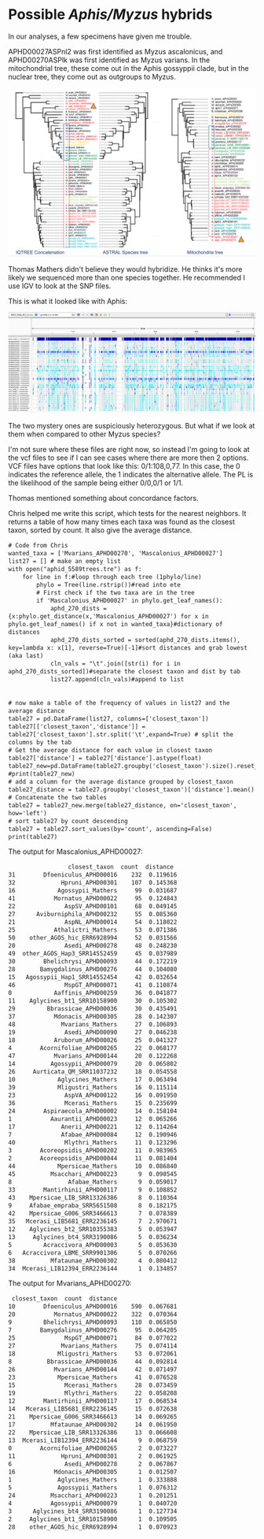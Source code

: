 # Possible *Aphis/Myzus* hybrids

In our analyses, a few specimens have given me trouble. 

APHD00027ASPnl2 was first identified as Myzus ascalonicus, and APHD00270ASPlk was first identified as Myzus varians. In the mitochondrial tree, these come out in the Aphis gossyppii clade, but in the nuclear tree, they come out as outgroups to Myzus.

![Figure of phylogenies](figs/aphis_myzus3trees.png)

Thomas Mathers didn't believe they would hybridize. He thinks it's more likely we sequenced more than one species together. He recommended I use IGV to look at the SNP files. 

This is what it looked like with Aphis:

![Figure of IGV with Aphis](figs/IGV_aphis.png)

The two mystery ones are suspiciously heterozygous. But what if we look at them when compared to other Myzus species?

I'm not sure where these files are right now, so instead I'm going to look at the vcf files to see if I can see cases where there are more then 2 options. VCF files have options that look like this: 0/1:108,0,77. In this case, the 0 indicates the reference allele, the 1 indicates the alternative allele. The PL is the likelihood of the sample being either 0/0,0/1 or 1/1.

Thomas mentioned something about concordance factors. 

Chris helped me write this script, which tests for the nearest neighbors. It returns a table of how many times each taxa was found as the closest taxon, sorted by count. It also give the average distance.
```
# Code from Chris
wanted_taxa = ['Mvarians_APHD00270', 'Mascalonius_APHD00027']
list27 = [] # make an empty list
with open("aphid_5589trees.tre") as f:
    for line in f:#loop through each tree (1phylo/line)
        phylo = Tree(line.rstrip())#read into ete
        # First check if the two taxa are in the tree
        if 'Mascalonius_APHD00027' in phylo.get_leaf_names():
            aphd_270_dists = {x:phylo.get_distance(x,'Mascalonius_APHD00027') for x in phylo.get_leaf_names() if x not in wanted_taxa}#dictionary of distances
            aphd_270_dists_sorted = sorted(aphd_270_dists.items(), key=lambda x: x[1], reverse=True)[-1]#sort distances and grab lowest (aka last)
            cln_vals = "\t".join([str(i) for i in aphd_270_dists_sorted])#separate the closest taxon and dist by tab
            list27.append(cln_vals)#append to list


# now make a table of the frequency of values in list27 and the average distance
table27 = pd.DataFrame(list27, columns=['closest_taxon'])
table27[['closest_taxon','distance']] = table27['closest_taxon'].str.split('\t',expand=True) # split the columns by the tab
# Get the average distance for each value in closest taxon
table27['distance'] = table27['distance'].astype(float)
table27_new=pd.DataFrame(table27.groupby('closest_taxon').size().reset_index(name='count'))
#print(table27_new)
# add a column for the average distance grouped by closest_taxon
table27_distance = table27.groupby('closest_taxon')['distance'].mean()
# Concatenate the two tables
table27 = table27_new.merge(table27_distance, on='closest_taxon', how='left')
# sort table27 by count descending
table27 = table27.sort_values(by='count', ascending=False)
print(table27)
```
The output for Mascalonius_APHD00027:
```
                 closest_taxon  count  distance
31        Dfoeniculus_APHD00016    232  0.119616
32             Hpruni_APHD00301    107  0.145368
16            Agossypii_Mathers     99  0.031687
41           Mornatus_APHD00022     95  0.124843
22              AspSV_APHD00101     68  0.049145
27      Aviburniphila_APHD00232     55  0.085360
21              AspNL_APHD00014     54  0.118022
25           Athalictri_Mathers     53  0.071386
50    other_AGOS_hic_ERR6928994     52  0.031566
20              Asedi_APHD00278     48  0.248230
49  other_AGOS_Hap3_SRR14552459     45  0.037989
30        Bhelichrysi_APHD00093     44  0.172219
28       Bamygdalinus_APHD00276     44  0.104080
15   Agossypii_Hap1_SRR14552454     42  0.032654
46              MspGT_APHD00071     41  0.110874
0            Aaffinis_APHD00259     36  0.041877
11    Aglycines_bt1_SRR10158900     30  0.105302
29         Bbrassicae_APHD00036     30  0.435491
37           Mdonacis_APHD00305     28  0.142307
48             Mvarians_Mathers     27  0.106893
19              Asedi_APHD00090     27  0.046238
18           Aruborum_APHD00026     25  0.041327
4        Acornifoliae_APHD00265     22  0.068177
47           Mvarians_APHD00144     20  0.122268
14          Agossypii_APHD00079     20  0.065802
26     Aurticata_QM_SRR11037232     18  0.054558
10            Aglycines_Mathers     17  0.063494
39            Mligustri_Mathers     16  0.115114
23              AspVA_APHD00122     16  0.091950
36              Mcerasi_Mathers     15  0.235699
24        Aspiraecola_APHD00002     14  0.158104
1           Aaurantii_APHD00023     12  0.065266
17             Anerii_APHD00221     12  0.114264
7              Afabae_APHD00084     12  0.190946
40              Mlythri_Mathers     11  0.123296
3        Acoreopsidis_APHD00202     11  0.983965
2        Acoreopsidis_APHD00044     11  0.081404
44            Mpersicae_Mathers     10  0.086840
45          Msacchari_APHD00223      9  0.090545
8                Afabae_Mathers      9  0.059017
33        Mantirhinii_APHD00117      9  0.108852
43    Mpersicae_LIB_SRR13326386      8  0.110364
9     Afabae_empraba_SRR5651508      8  0.182175
42    Mpersicae_G006_SRR3466613      7  0.078389
35   Mcerasi_LIB5681_ERR2236145      7  2.970671
12    Aglycines_bt2_SRR10355383      5  0.053947
13     Aglycines_bt4_SRR3190086      5  0.036234
5         Acraccivora_APHD00003      5  0.053630
6   Acraccivora_LBME_SRR9901306      5  0.070266
38          Mfataunae_APHD00302      4  0.080412
34  Mcerasi_LIB12394_ERR2236144      1  0.134857
```
The output for Mvarians_APHD00270:
```
 closest_taxon  count  distance
10        Dfoeniculus_APHD00016    590  0.067681
20           Mornatus_APHD00022    322  0.070364
9         Bhelichrysi_APHD00093    110  0.065850
7        Bamygdalinus_APHD00276     95  0.064205
25              MspGT_APHD00071     84  0.077022
27             Mvarians_Mathers     75  0.074114
18            Mligustri_Mathers     53  0.072061
8          Bbrassicae_APHD00036     44  0.092814
26           Mvarians_APHD00144     42  0.071497
23            Mpersicae_Mathers     41  0.076528
15              Mcerasi_Mathers     28  0.073459
19              Mlythri_Mathers     22  0.058208
12        Mantirhinii_APHD00117     17  0.068534
14   Mcerasi_LIB5681_ERR2236145     15  0.072638
21    Mpersicae_G006_SRR3466613     14  0.069265
17          Mfataunae_APHD00302     14  0.061950
22    Mpersicae_LIB_SRR13326386     13  0.066608
13  Mcerasi_LIB12394_ERR2236144      9  0.068759
0        Acornifoliae_APHD00265      2  0.073227
11             Hpruni_APHD00301      2  0.061925
6               Asedi_APHD00278      2  0.067867
16           Mdonacis_APHD00305      1  0.012507
1             Aglycines_Mathers      1  0.333888
5             Agossypii_Mathers      1  0.076312
24          Msacchari_APHD00223      1  0.201251
4           Agossypii_APHD00079      1  0.040720
3      Aglycines_bt4_SRR3190086      1  0.127734
2     Aglycines_bt1_SRR10158900      1  0.109505
28    other_AGOS_hic_ERR6928994      1  0.070923
```
